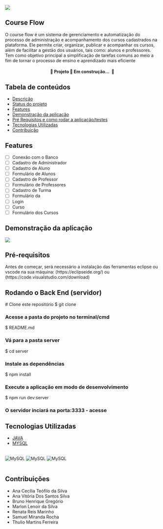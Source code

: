 

<div><img src="https://github.com/Marlon1337s/CourseFlow/assets/101845962/f3a4aac8-908a-44ff-a867-9c00ead67036.png"/></div>

<div id='description'/>
<h2>Course Flow</h2> 
<p>O course flow é um sistema de gerenciamento e automatização do processo de administração e acompanhamento dos cursos cadastrados na plataforma.  Ele permite criar, organizar, publicar e acompanhar os cursos, além de facilitar a gestão dos usuários, tais como: alunos e professores. Tem como objetivo principal a simplificação de tarefas comuns ao meio a fim de tornar o processo de ensino e aprendizado mais eficiente</p>

<div id='status'/>
<h4 align="center"> 
	🚧  Projeto 🚀 Em construção...  🚧
</h4>


<h2>Tabela de conteúdos</h2>

<!--ts-->
   * [Descrição](#description)
   * [Status do projeto](#status)
   * [Features](#features)
   * [Demonstração da aplicação](#demonstration)
   * [Pré Requisitos e como rodar a aplicação/testes](#prerequisites)
   * [Tecnologias Utilizadas](#technologies)
   * [Contribuição](#contributions)
<!--te-->

<div id='features'/>
<h2>Features</h2>

- [ ] Conexão com o Banco
- [ ] Cadastro de Administrador
- [ ] Cadastro de Aluno
- [ ] Formulário de Alunos
- [ ] Cadastro de Professor
- [ ] Formulário de Professores
- [ ] Cadastro de Turma
- [ ] Formulário da
- [ ] Login
- [ ] Curso
- [ ] Formulário dos Cursos

<div id='demonstration'/> 
<h2>Demonstração da aplicação</h2>
<div><img src="https://user-images.githubusercontent.com/103777227/284984508-a6b43125-8965-47bd-9819-84f9bc8cdd42.jpg"/></div>

<div id='prerequisites'/> 
<h2>Pré-requisitos</h2>
<p>Antes de começar, será necessário a instalação das ferramentas eclipse ou vscode na sua máquina: (https://eclipseide.org/) ou (https://code.visualstudio.com/download)</p>

<h2>Rodando o Back End (servidor)</h2>
# Clone este repositório
$ git clone <https://github.com/Marlon1337s/CourseFlow/edit/main/README.md>

<h3>Acesse a pasta do projeto no terminal/cmd</h3> 
$ README.md

<h3>Vá para a pasta server</h3>
$ cd server

<h3>Instale as dependências</h3>
$ npm install

<h3>Execute a aplicação em modo de desenvolvimento</h3>
$ npm run dev:server

<h3>O servidor inciará na porta:3333 - acesse <http://localhost:3333></h3>

<div id='technologies'/> 
<h2>Tecnologias Utilizadas</h2>

<!--ts-->
   * [JAVA](#java)
   * [MYSQL](#mysql)

 <div style = "display: inline_block"><br>
 <img align="center" alt="MySQL" src="https://img.shields.io/badge/MySQL-005C84?style=for-the-badge&logo=mysql&logoColor=white"/>
 <img align="center" alt="MySQL" src="https://img.shields.io/badge/Eclipse-2C2255?style=for-the-badge&logo=eclipse&logoColor=white"/>
 <img align="center" alt="MySQL" src="https://img.shields.io/badge/apache%20netbeans-1B6AC6?style=for-the-badge&logo=apache%20netbeans%20IDE&logoColor=white"/>
</div><br>
<!--te-->

<div id='contributions'/>
<h2>Contribuições</h2>

<!--ts-->
   * Ana Cecília Teófilo da Silva
   * Ana Vitória Dos Santos Silva
   * Bruno Henrique Gregório
   * Marlon Lenoir da Silva
   * Renata Reis Marinho
   * Samuel Miranda Rocha
   * Thulio Martins Ferreira
<!--te-->


